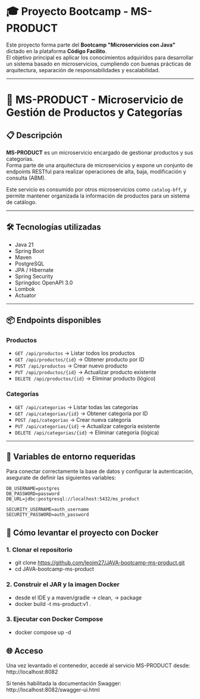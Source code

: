 # 🎓 Proyecto Bootcamp - MS-PRODUCT

Este proyecto forma parte del **Bootcamp "Microservicios con Java"** dictado en la plataforma **Código Facilito**.  
El objetivo principal es aplicar los conocimientos adquiridos para desarrollar un sistema basado en microservicios, cumpliendo con buenas prácticas de arquitectura, separación de responsabilidades y escalabilidad.

---


# 🧩 MS-PRODUCT - Microservicio de Gestión de Productos y Categorías

## 📋 Descripción

**MS-PRODUCT** es un microservicio encargado de gestionar productos y sus categorías.  
Forma parte de una arquitectura de microservicios y expone un conjunto de endpoints RESTful para realizar operaciones de alta, baja, modificación y consulta (ABM).

Este servicio es consumido por otros microservicios como `catalog-bff`, y permite mantener organizada la información de productos para un sistema de catálogo.

---

## 🛠️ Tecnologías utilizadas

- Java 21
- Spring Boot
- Maven
- PostgreSQL
- JPA / Hibernate
- Spring Security
- Springdoc OpenAPI 3.0
- Lombok
- Actuator

---

## 📦 Endpoints disponibles

### Productos

- `GET /api/productos` → Listar todos los productos
- `GET /api/productos/{id}` → Obtener producto por ID
- `POST /api/productos` → Crear nuevo producto
- `PUT /api/productos/{id}` → Actualizar producto existente
- `DELETE /api/productos/{id}` → Eliminar producto (lógico)

### Categorías

- `GET /api/categorias` → Listar todas las categorías
- `GET /api/categorias/{id}` → Obtener categoría por ID
- `POST /api/categorias` → Crear nueva categoría
- `PUT /api/categorias/{id}` → Actualizar categoría existente
- `DELETE /api/categorias/{id}` → Eliminar categoría (lógica)

---

## 🔧 Variables de entorno requeridas

Para conectar correctamente la base de datos y configurar la autenticación, asegurate de definir las siguientes variables:

```env
DB_USERNAME=postgres
DB_PASSWORD=password
DB_URL=jdbc:postgresql://localhost:5432/ms_product

SECURITY_USERNAME=auth_username
SECURITY_PASSWORD=auth_password
```

## 🐳 Cómo levantar el proyecto con Docker
### 1. Clonar el repositorio
- git clone https://github.com/leojm27/JAVA-bootcamp-ms-product.git
- cd JAVA-bootcamp-ms-product
### 2. Construir el JAR y la imagen Docker
- desde el IDE y a maven/gradle -> clean, -> package
- docker build -t ms-product:v1 .

### 3. Ejecutar con Docker Compose
- docker compose up -d

## 🌐 Acceso
Una vez levantado el contenedor, accedé al servicio MS-PRODUCT desde:
http://localhost:8082

Si tenés habilitada la documentación Swagger:
http://localhost:8082/swagger-ui.html

